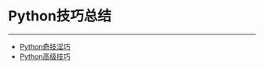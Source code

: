 # **Python技巧总结**
***

  * [Python奇技淫巧](./details/python_skill_00.md)
  * [Python高级技巧](./details/python_skill_01.md)
